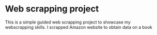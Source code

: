 # Web scrapping project
This is a simple guided web scrapping project to showcase my webscrapping skills.
I scrapped Amazon website to obtain data on a book
